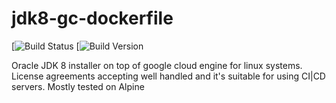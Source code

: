 # jdk8-gc-dockerfile

[![Build Status](https://images.microbadger.com/badges/image/theteslaa/oracle-jdk8-dockerfile.svg)
[![Build Version](https://images.microbadger.com/badges/version/theteslaa/oracle-jdk8-dockerfile.svg)

Oracle JDK 8 installer on top of google cloud engine for linux systems.
License agreements accepting well handled and it's suitable for using CI|CD servers.
Mostly tested on Alpine
